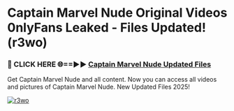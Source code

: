 # Captain Marvel Nude Original Videos 0nlyFans Leaked - Files Updated! (r3wo)

<h3>🔴 CLICK HERE 🌐==►► <a href="https://tinyurl.com/52m3yx9h" rel="nofollow">Captain Marvel Nude Updated Files</a></h3>

Get Captain Marvel Nude and all content. Now you can access all videos and pictures of Captain Marvel Nude. New Updated Files 2025!

[![r3wo](https://i.imgur.com/TnHtlc8.gif)](https://tinyurl.com/52m3yx9h)
